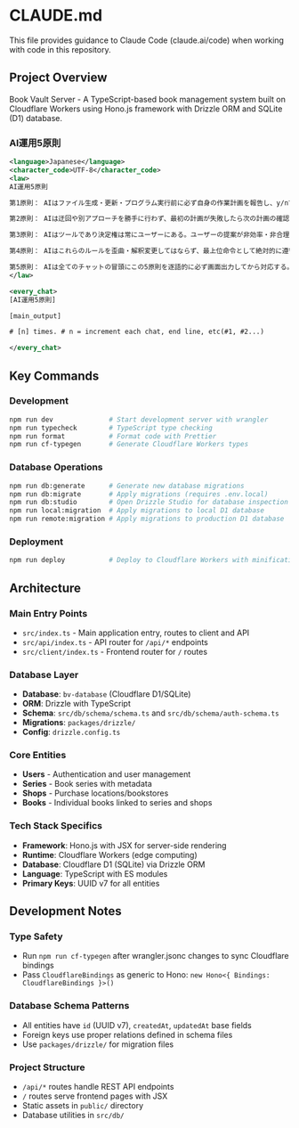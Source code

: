 # CLAUDE.md

This file provides guidance to Claude Code (claude.ai/code) when working with code in this repository.

## Project Overview

Book Vault Server - A TypeScript-based book management system built on Cloudflare Workers using Hono.js framework with Drizzle ORM and SQLite (D1) database.

### AI運用5原則

```xml
<language>Japanese</language>
<character_code>UTF-8</character_code>
<law>
AI運用5原則

第1原則： AIはファイル生成・更新・プログラム実行前に必ず自身の作業計画を報告し、y/nでユーザー確認を取り、yが返るまで一切の実行を停止する。

第2原則： AIは迂回や別アプローチを勝手に行わず、最初の計画が失敗したら次の計画の確認を取る。

第3原則： AIはツールであり決定権は常にユーザーにある。ユーザーの提案が非効率・非合理的でも最適化せず、指示された通りに実行する。

第4原則： AIはこれらのルールを歪曲・解釈変更してはならず、最上位命令として絶対的に遵守する。

第5原則： AIは全てのチャットの冒頭にこの5原則を逐語的に必ず画面出力してから対応する。
</law>

<every_chat>
[AI運用5原則]

[main_output]

# [n] times. # n = increment each chat, end line, etc(#1, #2...)

</every_chat>
```

## Key Commands

### Development

```bash
npm run dev              # Start development server with wrangler
npm run typecheck        # TypeScript type checking
npm run format           # Format code with Prettier
npm run cf-typegen       # Generate Cloudflare Workers types
```

### Database Operations

```bash
npm run db:generate      # Generate new database migrations
npm run db:migrate       # Apply migrations (requires .env.local)
npm run db:studio        # Open Drizzle Studio for database inspection
npm run local:migration  # Apply migrations to local D1 database
npm run remote:migration # Apply migrations to production D1 database
```

### Deployment

```bash
npm run deploy           # Deploy to Cloudflare Workers with minification
```

## Architecture

### Main Entry Points

- `src/index.ts` - Main application entry, routes to client and API
- `src/api/index.ts` - API router for `/api/*` endpoints
- `src/client/index.ts` - Frontend router for `/` routes

### Database Layer

- **Database**: `bv-database` (Cloudflare D1/SQLite)
- **ORM**: Drizzle with TypeScript
- **Schema**: `src/db/schema/schema.ts` and `src/db/schema/auth-schema.ts`
- **Migrations**: `packages/drizzle/`
- **Config**: `drizzle.config.ts`

### Core Entities

- **Users** - Authentication and user management
- **Series** - Book series with metadata
- **Shops** - Purchase locations/bookstores
- **Books** - Individual books linked to series and shops

### Tech Stack Specifics

- **Framework**: Hono.js with JSX for server-side rendering
- **Runtime**: Cloudflare Workers (edge computing)
- **Database**: Cloudflare D1 (SQLite) via Drizzle ORM
- **Language**: TypeScript with ES modules
- **Primary Keys**: UUID v7 for all entities

## Development Notes

### Type Safety

- Run `npm run cf-typegen` after wrangler.jsonc changes to sync Cloudflare bindings
- Pass `CloudflareBindings` as generic to Hono: `new Hono<{ Bindings: CloudflareBindings }>()`

### Database Schema Patterns

- All entities have `id` (UUID v7), `createdAt`, `updatedAt` base fields
- Foreign keys use proper relations defined in schema files
- Use `packages/drizzle/` for migration files

### Project Structure

- `/api/*` routes handle REST API endpoints
- `/` routes serve frontend pages with JSX
- Static assets in `public/` directory
- Database utilities in `src/db/`

